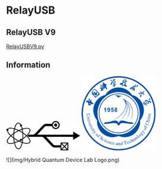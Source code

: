 # RelayUSB


## RelayUSB V9

[RelayUSBV9.py](RelayUSB_V9/RelayUSBV9.py)

## Information

<img src="img/Hybrid Quantum Device Lab Logo.png" width="200">


<img src="img/Logo_of_University_of_Science_and_Technology_of_China.png" width="200">

![](img/Hybrid Quantum Device Lab Logo.png)
